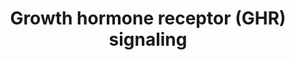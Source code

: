 ---
annotations:
- type: Pathway Ontology
  value: signaling pathway
authors:
- Zari
- Evelo
- Khanspers
- Jmelius
- Eweitz
description: Signal transducers and activators transcription (STAT) proteins are cytoplasmic
  transcription factors containing SH2 domains that bind to the activated GHR and
  become phosphorylated by JAK2. activation of the GH receptor can also initiate signal
  transduction via the Ras/Raf/mitogen-activated protein (MAP) kinase pathway leading
  to effects on gene transcription and metabolism.GH also stimulates phosphorylation
  of the insulin receptor substrates 1,2,3(IRS-1,2,3,4)with subsequent activation
  of the phosphoinositol-3-kinase (PI3K) resulting in stimulation of glucose transport.
  This pathway was based on the below review articles. <br> Initiation of GH signaling
  requires that a single GH molecule binds to two GHR monomers causing receptor dimerization.
  Proper dimerization occurs by sequential binding of the receptor to a high affinity
  site in GH followed by recruitment of the second receptor to a low affinity site
  (Cunningham, Ultsch et al. 1991). However, some evidence suggest the existence of
  preformed, unliganded receptor dimers that are activated by a ligand-induced change
  in receptor conformation (Behncken and Waters 1999; Frank 2002). In accordance with
  the receptor dimerization mechanism, dose- response experiments give rise to biphasic,
  bell-shaped kinetics (Ilondo, Damholt et al. 1994). GHR dimerization and ligand-induced
  conformational change bring the intracellular receptor domains into close proximity
  whereby downstream signaling events are triggered. Receptor-associated tyrosine
  kinase JAK2 (Janus kinase 2) is activated (Argetsinger, Campbell et al. 1993) and
  phosphorylates cytoplasmic domains of GHRs on tyrosine residues, thereby creating
  docking sites for SH2 (src homology 2) containing proteins (Herrington and Carter-Su
  2001). Signal transducers and activators of transcription (STAT) proteins are cytoplasmic
  transcription factors containing SH2 domains that bind to the activated GHR and
  become phosphorylated by JAK2. Phosphorylated members of the STAT family homo- or
  heterodimerize and translocate to the nucleus where they bind to specific DNA target
  elements and activate gene transcription (Herrington, Smit et al. 2000). Activation
  of the GH receptor can also initiate signal transduction via the Ras/Raf/mitogen-activated
  protein (MAP) kinase pathway leading to effects on gene transcription and metabolism
  (Vanderkuur, Butch et al. 1997). GH also stimulates phosphorylation of the insulin
  receptor substrates 1, 2, 3 (IRS-1, 2, 3) with subsequent activation of the phosphoinositol-3-kinase
  (PI3K) resulting in stimulation of glucose transport (Souza, Frick et al. 1994).
last-edited: 2021-05-21
organisms:
- Bos taurus
redirect_from:
- /index.php/Pathway:WP2891
- /instance/WP2891
schema-jsonld:
- '@context': https://schema.org/
  '@id': https://wikipathways.github.io/pathways/WP2891.html
  '@type': Dataset
  creator:
    '@type': Organization
    name: WikiPathways
  description: Signal transducers and activators transcription (STAT) proteins are
    cytoplasmic transcription factors containing SH2 domains that bind to the activated
    GHR and become phosphorylated by JAK2. activation of the GH receptor can also
    initiate signal transduction via the Ras/Raf/mitogen-activated protein (MAP) kinase
    pathway leading to effects on gene transcription and metabolism.GH also stimulates
    phosphorylation of the insulin receptor substrates 1,2,3(IRS-1,2,3,4)with subsequent
    activation of the phosphoinositol-3-kinase (PI3K) resulting in stimulation of
    glucose transport. This pathway was based on the below review articles. <br> Initiation
    of GH signaling requires that a single GH molecule binds to two GHR monomers causing
    receptor dimerization. Proper dimerization occurs by sequential binding of the
    receptor to a high affinity site in GH followed by recruitment of the second receptor
    to a low affinity site (Cunningham, Ultsch et al. 1991). However, some evidence
    suggest the existence of preformed, unliganded receptor dimers that are activated
    by a ligand-induced change in receptor conformation (Behncken and Waters 1999;
    Frank 2002). In accordance with the receptor dimerization mechanism, dose- response
    experiments give rise to biphasic, bell-shaped kinetics (Ilondo, Damholt et al.
    1994). GHR dimerization and ligand-induced conformational change bring the intracellular
    receptor domains into close proximity whereby downstream signaling events are
    triggered. Receptor-associated tyrosine kinase JAK2 (Janus kinase 2) is activated
    (Argetsinger, Campbell et al. 1993) and phosphorylates cytoplasmic domains of
    GHRs on tyrosine residues, thereby creating docking sites for SH2 (src homology
    2) containing proteins (Herrington and Carter-Su 2001). Signal transducers and
    activators of transcription (STAT) proteins are cytoplasmic transcription factors
    containing SH2 domains that bind to the activated GHR and become phosphorylated
    by JAK2. Phosphorylated members of the STAT family homo- or heterodimerize and
    translocate to the nucleus where they bind to specific DNA target elements and
    activate gene transcription (Herrington, Smit et al. 2000). Activation of the
    GH receptor can also initiate signal transduction via the Ras/Raf/mitogen-activated
    protein (MAP) kinase pathway leading to effects on gene transcription and metabolism
    (Vanderkuur, Butch et al. 1997). GH also stimulates phosphorylation of the insulin
    receptor substrates 1, 2, 3 (IRS-1, 2, 3) with subsequent activation of the phosphoinositol-3-kinase
    (PI3K) resulting in stimulation of glucose transport (Souza, Frick et al. 1994).
  keywords:
  - JAK2
  - MAPK3
  - GHR
  - STAT1
  - STAT5A
  - SHC1
  - SHC2
  - STAT6
  - PIK3R4
  - SHC3
  - PIK3CD
  - STAT3
  - IRS2
  - PIK3R1
  - MAPK7
  - STAT4
  - IRS4
  - MAPK1
  - MAPK4
  - PIK3CA
  - MAPK6
  - IRS3
  - PIK3R6
  - PIK3R2
  - PIK3R5
  - MAPK9
  - MAPK8
  - MAPK10
  - PIK3R3
  - MAPK12
  - PIK3CG
  - GH1
  - STAT5B
  - MAPK13
  - SHC4
  - PIK3CB
  - STAT2
  - MAPK11
  - MAPK15
  - MAPK14
  - IRS1
  license: CC0
  name: Growth hormone receptor (GHR) signaling
seo: CreativeWork
title: Growth hormone receptor (GHR) signaling
wpid: WP2891
---